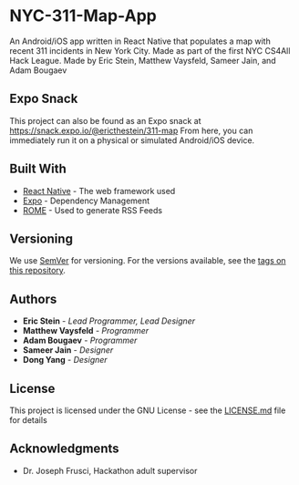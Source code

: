 # NYC-311-Map-App

An Android/iOS app written in React Native that populates a map with recent 311 incidents in New York City. Made as part of the first NYC CS4All Hack League.
Made by Eric Stein, Matthew Vaysfeld, Sameer Jain, and Adam Bougaev

## Expo Snack

This project can also be found as an Expo snack at https://snack.expo.io/@ericthestein/311-map
From here, you can immediately run it on a physical or simulated Android/iOS device.

## Built With

* [React Native](https://facebook.github.io/react-native/) - The web framework used
* [Expo](https://expo.io/) - Dependency Management
* [ROME](https://rometools.github.io/rome/) - Used to generate RSS Feeds

## Versioning

We use [SemVer](http://semver.org/) for versioning. For the versions available, see the [tags on this repository](https://github.com/your/project/tags). 

## Authors

* **Eric Stein** - *Lead Programmer, Lead Designer*
* **Matthew Vaysfeld** - *Programmer*
* **Adam Bougaev** - *Programmer*
* **Sameer Jain** - *Designer*
* **Dong Yang** - *Designer*

## License

This project is licensed under the GNU License - see the [LICENSE.md](LICENSE.md) file for details

## Acknowledgments

* Dr. Joseph Frusci, Hackathon adult supervisor
